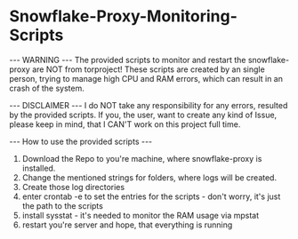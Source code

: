 # Snowflake-Proxy-Monitoring-Scripts

--- WARNING ---
The provided scripts to monitor and restart the snowflake-proxy are NOT from torproject!
These scripts are created by an single person, trying to manage high CPU and RAM errors, which can result in an crash of the system.

--- DISCLAIMER ---
I do NOT take any responsibility for any errors, resulted by the provided scripts.
If you, the user, want to create any kind of Issue, please keep in mind, that I CAN'T work on this project full time.

--- How to use the provided scripts ---
1. Download the Repo to you're machine, where snowflake-proxy is installed.
2. Change the mentioned strings for folders, where logs will be created.
3. Create those log directories
4. enter crontab -e to set the entries for the scripts - don't worry, it's just the path to the scripts
5. install sysstat - it's needed to monitor the RAM usage via mpstat
6. restart you're server and hope, that everything is running
